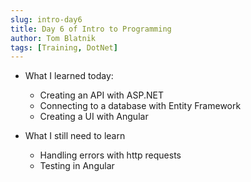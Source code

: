 ```yaml
---
slug: intro-day6
title: Day 6 of Intro to Programming
author: Tom Blatnik
tags: [Training, DotNet]
---
```


- What I learned today:
    - Creating an API with ASP.NET
    - Connecting to a database with Entity Framework
    - Creating a UI with Angular

- What I still need to learn
    - Handling errors with http requests
    - Testing in Angular